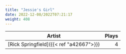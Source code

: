 ```yaml
---
title: "Jessie's Girl"
date: 2022-12-08/2022T07:21:17
weight: 408
---
```




 Artist | Plays 
----- | -----:
[Rick Springfield]({{< ref "a42667">}}) | 4

